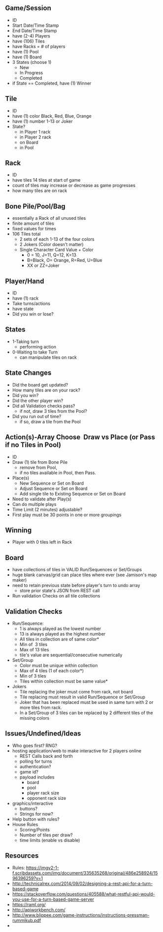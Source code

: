 
## Game/Session
- ID
- Start Date/Time Stamp
- End Date/Time Stamp
- have (2-4) Players
- have (106) Tiles
- have Racks = # of players
- have (1) Pool
- have (1) Board
- 3 States (choose 1)
	- New
	- In Progress
	- Completed
- if State == Completed, have (1) Winner

## Tile
- ID
- have (1) color Black, Red, Blue, Orange
- have (1) number 1-13 or Joker
- State?
	- in Player 1 rack
	- in Player 2 rack
	- on Board
	- in Pool
## Rack
- ID
- have tiles 14 tiles at start of game
- count of tiles may increase or decrease as game progresses
- how many tiles are on rack

## Bone Pile/Pool/Bag
- essentially a Rack of all unused tiles
- finite amount of tiles
- fixed values for times
- 106 Tiles total
	- 2 sets of each 1-13 of the four colors
	- 2 Jokers (Color doesn't matter)
	- Single Character Card Value + Color 
		- 0 = 10, J=11, Q=12, K=13
		- B=Black, O= Orange, R=Red, U=Blue
		- XX or ZZ=Joker

## Player/Hand
- ID
- have (1) rack
- Take turns/actions
- have state
- Did you win or lose?

## States
- 1-Taking turn
	- performing action
- 0-Waiting to take Turn
	- can manipulate tiles on rack

## State Changes
- Did the board get updated?
- How many tiles are on your rack?
- Did you win?
- Did the other player win?
- Did all Validation checks pass?
	- if not, draw 3 tiles from the Pool?
- Did you run out of time?
	- if so, draw a tile from the Pool

## Action(s)-Array Choose  Draw vs Place (or Pass if no Tiles in Pool)
- ID
- Draw (1) tile from Bone Pile
	- remove from Pool, 
	- if no tiles available in Pool, then Pass. 
- Place(s) 
	- New Sequence or Set on Board
	- Adjust Sequence or Set on Board
	- Add single tile to Existing Sequence or Set on Board
- Need to validate after Play(s)
- Can do multiple plays
- Time Limit (2 minutes) adjustable?
- First play must be 30 points in one or more groupings

## Winning
- Player with 0 tiles left in Rack

## Board
- have collections of tiles in VALID Run/Sequences or Set/Groups 
- huge blank canvas/grid can place tiles where ever (see Jamison's map maker)
- need to retain previous state before player's turn to undo array
	- store prior state's JSON from REST call 
- Run validation Checks on all tile collections


## Validation Checks
- Run/Sequence:
	- 1 is always played as the lowest number
	- 13 is always played as the highest number
	- All tiles in collection are of same color*
	- Min of  3 tiles 
	- Max of 13 tiles
	- tile's value are sequential/consecutive numerically 
- Set/Group
	- Color must be unique within collection
	- Max of 4 tiles (1 of each color*)
	- Min of 3 tiles
	- Tiles within collection must be same value*
- Jokers
	- Tile replacing the joker must come from rack, not board
	- Tile replacing must result in valid Run/Sequence or Set/Group
	- Joker that has been replaced must be used in same turn with 2 or more tiles from rack.
	- In a Set/Group of 3 tiles can be replaced by 2 different tiles of the missing colors


## Issues/Undefined/Ideas
- Who goes first? RNG?
- hosting application/web to make interactive for 2 players online
	- REST Calls back and forth
	- polling for turns
	- authentication?
	- game id?
	- payload includes 
		- board
		- pool
		- player rack size
		- opponent rack size
- graphics/interactive
	- buttons?
	- Strings for now? 
- Help button with rules?
- House Rules
	- Scoring/Points
	- Number of tiles per draw?
	- time limits (enable vs disable)


## Resources
- Rules: https://imgv2-1-f.scribdassets.com/img/document/335635268/original/486e258924/1596396259?v=1
- http://technicalrex.com/2014/09/02/designing-a-rest-api-for-a-turn-based-game
- https://stackoverflow.com/questions/405588/what-restful-api-would-you-use-for-a-turn-based-game-server
- https://raml.org/
- http://apiworkbench.com/
- http://www.blippee.com/game-instructions/instructions-pressman-rummikub.pdf
- 
